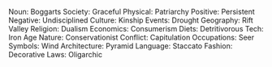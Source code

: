 Noun: Boggarts
Society: Graceful
Physical: Patriarchy
Positive: Persistent
Negative: Undisciplined
Culture: Kinship
Events: Drought
Geography: Rift Valley
Religion: Dualism
Economics: Consumerism
Diets: Detritivorous
Tech: Iron Age
Nature: Conservationist
Conflict: Capitulation
Occupations: Seer
Symbols: Wind
Architecture: Pyramid
Language: Staccato
Fashion: Decorative
Laws: Oligarchic